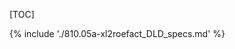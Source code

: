 <!-- this doc is a wrapper intended just to create a better Table of Contents that one created by `pydoc` in built document -->
[TOC]


{% include './810.05a-xl2roefact_DLD_specs.md' %}


<!--FIXME drop these when finished

DONE. - and reference it in xl2roefact lib doc (adjacent file in this location) instead of `810.05a-xl2roefact_DLD_specs.md`
DONE. - and in mkdocs.yml nevigation

DONE. - and update pdm script for pydoc to not build TOC

-->
